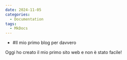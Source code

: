 ```yaml
---
date: 2024-11-05
categories:
  - Documentation
tags:
  - MkDocs
---
```


- #Il mio primo blog per davvero

Oggi ho creato il mio primo sito web e non è stato facile!
